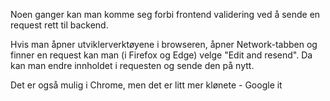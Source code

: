 Noen ganger kan man komme seg forbi frontend validering ved å sende en request rett til backend.

Hvis man åpner utviklerverktøyene i browseren, åpner Network-tabben og finner en request kan man (i Firefox og Edge) velge "Edit and resend". Da kan man endre innholdet i requesten og sende den på nytt.

Det er også mulig i Chrome, men det er litt mer klønete - Google it
